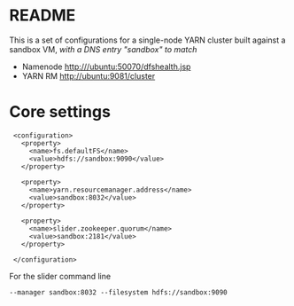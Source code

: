 <!---
  Licensed under the Apache License, Version 2.0 (the "License");
  you may not use this file except in compliance with the License.
  You may obtain a copy of the License at
  
   http://www.apache.org/licenses/LICENSE-2.0
  
  Unless required by applicable law or agreed to in writing, software
  distributed under the License is distributed on an "AS IS" BASIS,
  WITHOUT WARRANTIES OR CONDITIONS OF ANY KIND, either express or implied.
  See the License for the specific language governing permissions and
  limitations under the License. See accompanying LICENSE file.
-->
  
 # README
 
This is a set of configurations for a single-node YARN cluster built
against a sandbox VM, *with a DNS entry "sandbox" to match*


 
 * Namenode [http:///ubuntu:50070/dfshealth.jsp](﻿http://ubuntu:50070/dfshealth.jsp)
 * YARN RM [﻿http://ubuntu:9081/cluster](﻿http://ubuntu:9081/cluster)
 
 # Core settings
 
     <configuration>
       <property>
         <name>fs.defaultFS</name>
         <value>hdfs://sandbox:9090</value>
       </property>

       <property>
         <name>yarn.resourcemanager.address</name>
         <value>sandbox:8032</value>
       </property>
       
       <property>
         <name>slider.zookeeper.quorum</name>
         <value>sandbox:2181</value>
       </property>

     </configuration>
 
 For the slider command line
 
    --manager sandbox:8032 --filesystem hdfs://sandbox:9090 
 
 